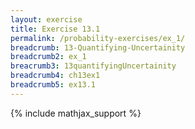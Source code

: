 ```yaml
---
layout: exercise
title: Exercise 13.1
permalink: /probability-exercises/ex_1/
breadcrumb: 13-Quantifying-Uncertainity
breadcrumb2: ex_1
breacrumb3: 13quantifyingUncertainity
breadcrumb4: ch13ex1
breadcrumb5: ex13.1
---
```


{% include mathjax_support %}

